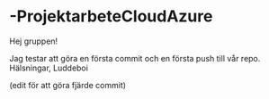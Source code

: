 # -ProjektarbeteCloudAzure

Hej gruppen!

Jag testar att göra en första commit och en första push till vår repo.
Hälsningar, Luddeboi


(edit för att göra fjärde commit)